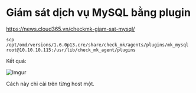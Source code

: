# Giám sát dịch vụ MySQL bằng plugin

https://news.cloud365.vn/checkmk-giam-sat-mysql/

    scp /opt/omd/versions/1.6.0p13.cre/share/check_mk/agents/plugins/mk_mysql root@10.10.10.115:/usr/lib/check_mk_agent/plugins

Kết quả:

![Imgur](https://i.imgur.com/iwfpUML.png)

Cách này chỉ cài trên từng host một.